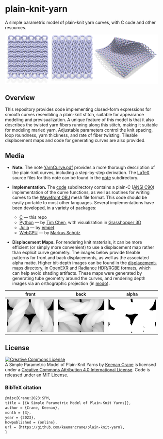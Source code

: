 # plain-knit-yarn

A simple parametric model of plain-knit yarn curves, with C code and other resources.

![Front and back of plain knit yarn pattern, and yarns mapped onto a developable surface](note/images/teaser.jpg)

## Overview

This repository provides code implementing closed-form expressions for smooth curves resembling a plain-knit stitch, suitable for appearance modeling and previsualization.  A unique feature of this model is that it also describes the twisted yarn fibers running along this stitch, making it suitable for modeling marled yarn. Adjustable parameters control the knit spacing, loop roundness, yarn thickness, and rate of fiber twisting.  Tileable displacement maps and code for generating curves are also provided.

## Media

- **Note.** The note [YarnCurve.pdf](YarnCurve.pdf) provides a more thorough description of the plain-knit curves, including a step-by-step derivation.  The [LaTeX](https://en.wikipedia.org/wiki/LaTeX) source files for this note can be found in the [note](note/) subdirectory.

- **Implementation.** The [code](code/) subdirectory contains a plain-C ([ANSI C90](https://en.wikipedia.org/wiki/ANSI_C)) implementation of the curve functions, as well as routines for writing curves to the [Wavefront OBJ](https://en.wikipedia.org/wiki/Wavefront_.obj_file) mesh file format.  This code should be easily portable to most other languages.  Several implementations have been developed, in a variety of packages:
    * [C](code/) — this repo
    * [Python](https://github.com/UH-AIM/yarn-fiber-generation) — by [Tim Chen](https://aim.me.uh.edu/about/), with visualization in [Grasshopper 3D](https://en.wikipedia.org/wiki/Grasshopper_3D)
    * [Julia](https://gist.github.com/empet/d7f0a03ef49151240c5a59882eda43e7) — by [empet](https://github.com/empet)
    * [WebGPU](https://potree.org/permanent/webgpu_playground/yarn/) — by [Markus Schütz](https://github.com/potree/potree/)

<!-- * [Houdini](https://twitter.com/robpieke/status/1640805525494419456) -- by Rob Pieké -->

- **Displacement Maps.** For rendering knit materials, it can be more efficient (or simply more convenient) to use a displacement map rather than explicit curve geometry.  The images below provide tileable patterns for front and back displacements, as well as the associated alpha matte.  Higher bit-depth images can be found in the [displacement-maps](displacement-maps/) directory, in [OpenEXR](https://en.wikipedia.org/wiki/OpenEXR) and [Radiance HDR/RGBE](https://en.wikipedia.org/wiki/RGBE_image_format#:~:text=RGBE%20or%20Radiance%20HDR%20is,stores%20four%20bytes%20per%20pixel.) formats, which can help avoid shading artifacts.  These maps were generated by generating tube geometry around the curves, and rendering depth images via an orthographic projection (in [modo](https://www.foundry.com/products/modo)).

| front | back | alpha |
| ----- | -----| ------|
| ![front displacement map](displacement-maps/YarnTile-1528x1094-displacement.jpg) | ![back displacement map](displacement-maps/YarnTile-1528x1094-displacement-back.jpg) | ![alpha matte](displacement-maps/YarnTile-1528x1094-alpha.jpg) |

## License

<a rel="license" href="http://creativecommons.org/licenses/by/4.0/"><img alt="Creative Commons License" style="border-width:0" src="https://i.creativecommons.org/l/by/4.0/88x31.png" /></a><br /><span xmlns:dct="http://purl.org/dc/terms/" property="dct:title">A Simple Parametric Model of Plain-Knit Yarns</span> by <a xmlns:cc="http://creativecommons.org/ns#" href="https://github.com/keenancrane/plain-knit-yarn" property="cc:attributionName" rel="cc:attributionURL">Keenan Crane</a> is licensed under a <a rel="license" href="http://creativecommons.org/licenses/by/4.0/">Creative Commons Attribution 4.0 International License</a>.  Code is released under an [MIT License](LICENSE).

### BibTeX citation

```
@misc{Crane:2023:SPM,
title = {{A Simple Parametric Model of Plain-Knit Yarns}},
author = {Crane, Keenan},
month = {3},
year = {2023},
howpublished = {online},
url = {https://github.com/keenancrane/plain-knit-yarn},
}
```

